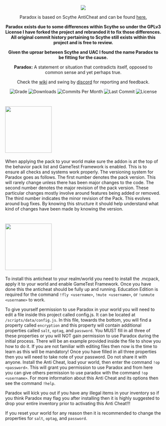 <div align="center">
<img src="https://i.imgur.com/ZS38i7c.png" border="0">
<div align="center">
  
  Paradox is based on Scythe AntiCheat and can be found [here.](https://github.com/MrDiamond64/Scythe-AntiCheat "here.")</div>
  
**Paradox exists due to some differences within Scythe so under the GPLv3 License
I have forked the project and rebranded it to fix those differences. All original commit
history pertaining to Scythe still exists within this project and is free to review.**

**Given the uproar between Scythe and UAC I found the name Paradox to be fitting for the cause.**

**Paradox:** A statement or situation that contradicts itself, opposed to common sense and yet perhaps true.

 Check the [wiki](https://github.com/Visual1mpact/Paradox_AntiCheat/wiki) and swing by [discord](https://discord.gg/Kss4tvFxyS) for reporting and feedback.
<div align="left">
  
<div align="center">
  <img src="https://www.codefactor.io/repository/github/visual1mpact/paradox_anticheat/badge/main" alt="Grade"/>
  <img src="https://img.shields.io/github/downloads/Visual1mpact/Paradox_AntiCheat/total?style=plastic&logo=appveyor" alt="Downloads"/>
  <img src="https://img.shields.io/github/commit-activity/m/Visual1mpact/Paradox_AntiCheat?style=plastic&logo=appveyor" alt="Commits Per Month"/>
  <img src="https://img.shields.io/github/last-commit/Visual1mpact/Paradox_AntiCheat?style=plastic&logo=appveyor" alt="Last Commit"/>
  <img src="https://img.shields.io/github/license/Visual1mpact/Paradox_AntiCheat?style=plastic&logo=appveyor" alt="License"/>
</div>
  
# <img src="https://i.imgur.com/5W2YXCD.png" border="0" width="150">
When applying the pack to your world make sure the addon is at the top of the behavior pack list and GameTest Framework is enabled. This is to ensure all checks and systems work properly. The versioning system for Paradox goes as follows. The first number denotes the pack version. This will rarely change unless there has been major changes to the code. The second number denotes the major revision of the pack version. These particular changes mostly involve around features being added or removed. The third number indicates the minor revision of the Pack. This evolves around bug fixes. By knowing this structure it should help understand what kind of changes have been made by knowing the version.

# <img src="https://i.imgur.com/AXWmBA3.png" border="0" width="150">
To install this anticheat to your realm/world you need to install the .mcpack, apply it to your world and enable GameTest Framework. Once you have done this the anticheat should be fully up and running. Education Edition is required for the command ```!fly <username>```, ```!mute <username>```, or ```!unmute <username>``` to work.

To give yourself permission to use Paradox in your world you will need to edit a file inside this project called config.js. It can be located at ```/scripts/data/config.js```. In this file, towards the bottom, you will find a property called ```encryption``` and this property will contain additional properties called ```salt```, ```optag```, and ```password```. You MUST fill in all three of these properties or you will NOT gain permission to use Paradox during the initial process. There will be an example provided inside the file to show you how to do it. If you are not familiar with editing files then now is the time to learn as this will be mandatory! Once you have filled in all three properties then you will need to take note of your password. Do not share it with anyone. Install the Anti Cheat, load your world, then enter the command ```!op <password>```. This will grant you permission to use Paradox and from here you can give others permission to use paradox with the command ```!op <username>```. For more information about this Anti Cheat and its options then see the command ```!help```.

Paradox will kick you out if you have any illegal items in your inventory so if you think Paradox may flag you after installing then it is highly suggested to drop your entire inventory prior to activating this Anti Cheat!!!

If you reset your world for any reason then it is recommended to change the properties for ```salt```, ```optag```, and ```password```.
